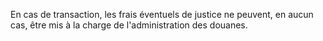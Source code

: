 En cas de transaction, les frais éventuels de justice
ne peuvent, en aucun cas, être mis à la charge de l'administration des
douanes.